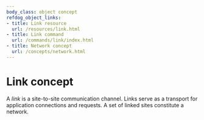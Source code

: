 ```yaml
---
body_class: object concept
refdog_object_links:
- title: Link resource
  url: /resources/link.html
- title: Link command
  url: /commands/link/index.html
- title: Network concept
  url: /concepts/network.html
---
```


# Link concept

<section>

A _link_ is a site-to-site communication channel. Links serve as
a transport for application connections and requests.  A set of
linked sites constitute a network.

</section>
